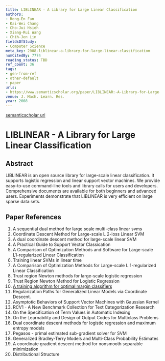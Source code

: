 ```yaml
---
title: LIBLINEAR - A Library for Large Linear Classification
authors:
- Rong-En Fan
- Kai-Wei Chang
- Cho-Jui Hsieh
- Xiang-Rui Wang
- Chih-Jen Lin
fieldsOfStudy:
- Computer Science
meta_key: 2008-liblinear-a-library-for-large-linear-classification
numCitedBy: 7774
reading_status: TBD
ref_count: 36
tags:
- gen-from-ref
- other-default
- paper
urls:
- https://www.semanticscholar.org/paper/LIBLINEAR:-A-Library-for-Large-Linear-Fan-Chang/268a4f8da15a42f3e0e71691f760ff5edbf9cec8?sort=total-citations
venue: J. Mach. Learn. Res.
year: 2008
---
```


[semanticscholar url](https://www.semanticscholar.org/paper/LIBLINEAR:-A-Library-for-Large-Linear-Fan-Chang/268a4f8da15a42f3e0e71691f760ff5edbf9cec8?sort=total-citations)

# LIBLINEAR - A Library for Large Linear Classification

## Abstract

LIBLINEAR is an open source library for large-scale linear classification. It supports logistic regression and linear support vector machines. We provide easy-to-use command-line tools and library calls for users and developers. Comprehensive documents are available for both beginners and advanced users. Experiments demonstrate that LIBLINEAR is very efficient on large sparse data sets.

## Paper References

1. A sequential dual method for large scale multi-class linear svms
2. Coordinate Descent Method for Large-scale L 2-loss Linear SVM
3. A dual coordinate descent method for large-scale linear SVM
4. A Practical Guide to Support Vector Classication
5. A Comparison of Optimization Methods and Software for Large-scale L1-regularized Linear Classification
6. Training linear SVMs in linear time
7. A Comparison of Optimization Methods for Large-scale L 1-regularized Linear Classification
8. Trust region Newton methods for large-scale logistic regression
9. Trust Region Newton Method for Logistic Regression
10. [A training algorithm for optimal margin classifiers](1992-a-training-algorithm-for-optimal-margin-classifiers)
11. Regularization Paths for Generalized Linear Models via Coordinate Descent.
12. Asymptotic Behaviors of Support Vector Machines with Gaussian Kernel
13. RCV1 - A New Benchmark Collection for Text Categorization Research
14. On the Specification of Term Values in Automatic Indexing
15. On the Learnability and Design of Output Codes for Multiclass Problems
16. Dual coordinate descent methods for logistic regression and maximum entropy models
17. Pegasos - primal estimated sub-gradient solver for SVM
18. Generalized Bradley-Terry Models and Multi-Class Probability Estimates
19. A coordinate gradient descent method for nonsmooth separable minimization
20. Distributional Structure
